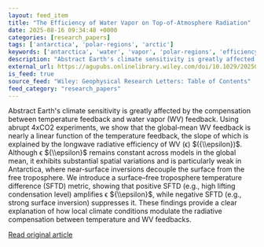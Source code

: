 ```yaml
---
layout: feed_item
title: "The Efficiency of Water Vapor on Top‐of‐Atmosphere Radiation"
date: 2025-08-16 09:34:48 +0000
categories: [research_papers]
tags: ['antarctica', 'polar-regions', 'arctic']
keywords: ['antarctica', 'water', 'vapor', 'polar-regions', 'efficiency', 'arctic']
description: "Abstract Earth's climate sensitivity is greatly affected by the compensation between temperature feedback and water vapor (WV) feedback"
external_url: https://agupubs.onlinelibrary.wiley.com/doi/10.1029/2025GL115210?af=R
is_feed: true
source_feed: "Wiley: Geophysical Research Letters: Table of Contents"
feed_category: "research_papers"
---
```


Abstract Earth's climate sensitivity is greatly affected by the compensation between temperature feedback and water vapor (WV) feedback. Using abrupt 4xCO2 experiments, we show that the global‐mean WV feedback is nearly a linear function of the temperature feedback, the slope of which is explained by the longwave radiative efficiency of WV (ϵ) $({\\epsilon})$. Although ϵ ${\\epsilon}$ remains constant across models in the global mean, it exhibits substantial spatial variations and is particularly weak in Antarctica, where near‐surface inversions decouple the surface from the free troposphere. We introduce a surface–free troposphere temperature difference (SFTD) metric, showing that positive SFTD (e.g., high lifting condensation level) amplifies ϵ ${\\epsilon}$, while negative SFTD (e.g., strong surface inversion) suppresses it. These findings provide a clear explanation of how local climate conditions modulate the radiative compensation between temperature and WV feedbacks.

[Read original article](https://agupubs.onlinelibrary.wiley.com/doi/10.1029/2025GL115210?af=R)

